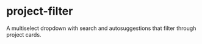 # project-filter
A multiselect dropdown with search and autosuggestions that filter through project cards.
